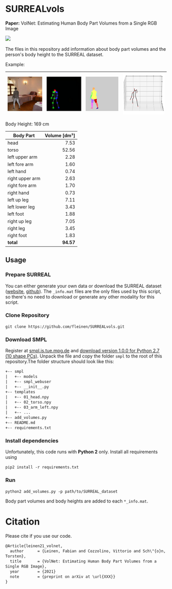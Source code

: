 # SURREALvols

**Paper:** VolNet: Estimating Human Body Part Volumes from a Single RGB Image

<a href="https://arxiv.org/abs/2008.XXX"><img src="https://img.shields.io/badge/arXiv-2008.XXX.svg"></a>

The files in this repository add information about body part volumes and the person's body height to the SURREAL dataset. 

Example:

| ![alt text](images/rgb.png) | ![alt text](images/pose2d.png) | ![alt text](images/segm.png) | ![alt text](images/pose3d.png) |
|-|-|-|-|

Body Height: 169 cm 

| Body Part       | Volume [dm³] |
| --------------- | -------------:|
| head            |  7.53         |
| torso           | 52.56         |
| left upper arm  |  2.28         |
| left fore arm   |  1.60         |
| left hand       |  0.74         |
| right upper arm |  2.63         |
| right fore arm  |  1.70         |
| right hand      |  0.73         |
| left up leg     |  7.11         |
| left lower leg  |  3.43         |
| left foot       |  1.88         |
| right up leg    |  7.05         |
| right leg       |  3.45         |
| right foot      |  1.83         |
| **total**           | **94.57**         |

## Usage
### Prepare SURREAL
You can either generate your own data or download the SURREAL dataset ([website](https://www.di.ens.fr/willow/research/surreal/data/), [github](https://github.com/gulvarol/surreal)). The `_info.mat` files are the only files used by this script, so there's no need to download or generate any other modality for this script.


### Clone Repository
```
git clone https://github.com/fleinen/SURREALvols.git 
```

### Download SMPL
Register at [smpl.is.tue.mpg.de](https://smpl.is.tue.mpg.de/) and [download version 1.0.0 for Python 2.7 (10 shape PCs)](https://psfiles.is.tuebingen.mpg.de/downloads/smpl/SMPL_python_v-1-0-0-zip). Unpack the file and copy the folder `smpl` to the root of this repository.The folder structure should look like this:

```
+-- smpl
|   +-- models
|   +-- smpl_webuser
|   +-- __init__.py
+-- templates
|   +-- 01_head.npy
|   +-- 02_torso.npy
|   +-- 03_arm_left.npy
|   +-- ...
+-- add_volumes.py
+-- README.md
+-- requirements.txt
```

### Install dependencies
Unfortunately, this code runs with **Python 2** only. Install all requirements using
```
pip2 install -r requirements.txt
```

### Run
```
python2 add_volumes.py -p path/to/SURREAL_dataset
```
Body part volumes and body heights are added to each `*_info.mat`. 

# Citation
Please cite if you use our code.
```
@Article{leinen21_volnet,
  author      = {Leinen, Fabian and Cozzolino, Vittorio and Sch\"{o}n, Torsten},
  title       = {VolNet: Estimating Human Body Part Volumes from a Single RGB Image},
  year        = {2021}
  note        = {preprint on arXiv at \url{XXX}}
}

```